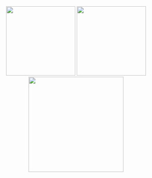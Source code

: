<div align="center">
<img src="https://github-readme-stats.vercel.app/api?username=cyrilnapo&show_icons=true&theme=transparent&hide_rank=true&hide_border=true&show=prs_merged_percentage&hide=stars&title_color=bbf158&icon_color=bbf158&text_color=ffffff&bg_color=032301&border_radius=0"height="182" />
<img src = "https://github-readme-stats.vercel.app/api/top-langs/?username=cyrilnapo&layout=compact&hide_border=true&hide_progress=true&title_color=bbf158&icon_color=bbf158&text_color=ffffff&bg_color=032301&border_radius=0" height="182"/>
  <img src="https://github-readme-activity-graph.vercel.app/graph?username=cyrilnapo&layout=compact&theme=github-compact&hide_border=true&hide_title=false&grid=true&line=bbf158&point=false&days=40&bg_color=032301" height="250"/>
</div>
